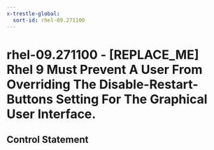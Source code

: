 ```yaml
---
x-trestle-global:
  sort-id: rhel-09.271100
---
```


# rhel-09.271100 - \[REPLACE_ME\] Rhel 9 Must Prevent A User From Overriding The Disable-Restart-Buttons Setting For The Graphical User Interface.

## Control Statement
